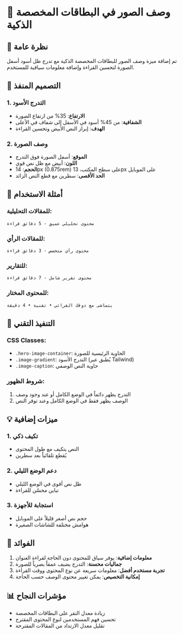 # 📸 وصف الصور في البطاقات المخصصة الذكية

## 🎯 نظرة عامة

تم إضافة ميزة وصف الصور للبطاقات المخصصة الذكية مع تدرج ظل أسود أسفل الصورة لتحسين القراءة وإضافة معلومات سياقية للمستخدم.

## 🎨 التصميم المنفذ

### 1. **التدرج الأسود**
- **الارتفاع**: 35% من ارتفاع الصورة
- **الشفافية**: من 45% أسود في الأسفل إلى شفاف في الأعلى
- **الهدف**: إبراز النص الأبيض وتحسين القراءة

### 2. **وصف الصورة**
- **الموقع**: أسفل الصورة فوق التدرج
- **اللون**: أبيض مع ظل نص قوي
- **الحجم**: 14px (0.875rem) على سطح المكتب، 13px على الموبايل
- **الحد الأقصى**: سطرين مع قطع النص الزائد

## 📝 أمثلة الاستخدام

### للمقالات التحليلية:
```
محتوى تحليلي عميق - 5 دقائق قراءة
```

### للمقالات الرأي:
```
محتوى رأي متخصص - 3 دقائق قراءة
```

### للتقارير:
```
محتوى تقرير شامل - 7 دقائق قراءة
```

### للمحتوى المختار:
```
يتماشى مع ذوقك القرائي • تقنية • 4 دقيقة
```

## 🔧 التنفيذ التقني

### CSS Classes:
- `.hero-image-container`: الحاوية الرئيسية للصورة
- `.image-gradient`: التدرج الأسود (يُطبق عبر Tailwind)
- `.image-caption`: حاوية النص الوصفي

### شروط الظهور:
1. التدرج يظهر دائماً في الوضع الكامل أو عند وجود وصف
2. الوصف يظهر فقط في الوضع الكامل وعند توفر النص

## 💡 ميزات إضافية

### 1. **تكيف ذكي**
- النص يتكيف مع طول المحتوى
- يُقطع تلقائياً بعد سطرين

### 2. **دعم الوضع الليلي**
- ظل نص أقوى في الوضع الليلي
- تباين محسّن للقراءة

### 3. **استجابة للأجهزة**
- حجم نص أصغر قليلاً على الموبايل
- هوامش مختلفة للشاشات الصغيرة

## 🎯 الفوائد

1. **معلومات إضافية**: يوفر سياق للمحتوى دون الحاجة لقراءة العنوان
2. **جماليات محسنة**: التدرج يضيف عمقاً بصرياً للصورة
3. **تجربة مستخدم أفضل**: معلومات سريعة عن نوع المحتوى ووقت القراءة
4. **إمكانية التخصيص**: يمكن تغيير محتوى الوصف حسب الحاجة

## 📊 مؤشرات النجاح

- زيادة معدل النقر على البطاقات المخصصة
- تحسين فهم المستخدمين لنوع المحتوى المقترح
- تقليل معدل الارتداد من المقالات المقترحة 